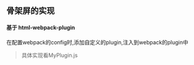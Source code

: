## 骨架屏的实现

#### 基于 html-webpack-plugin

在配置webpack的config时,添加自定义的plugin,注入到webpack的plugin中

> 具体实现看MyPlugin.js
